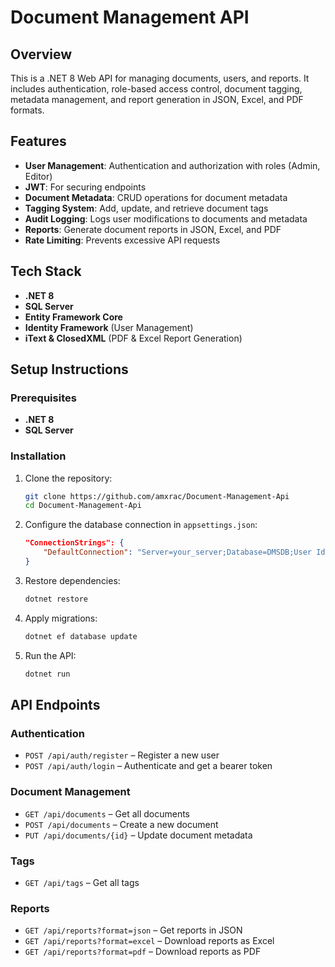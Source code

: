 # Document Management API

## Overview

This is a .NET 8 Web API for managing documents, users, and reports. It includes authentication, role-based access control, document tagging, metadata management, and report generation in JSON, Excel, and PDF formats.

## Features

- **User Management**: Authentication and authorization with roles (Admin, Editor)
- **JWT**: For securing endpoints
- **Document Metadata**: CRUD operations for document metadata
- **Tagging System**: Add, update, and retrieve document tags
- **Audit Logging**: Logs user modifications to documents and metadata
- **Reports**: Generate document reports in JSON, Excel, and PDF
- **Rate Limiting**: Prevents excessive API requests


## Tech Stack

- **.NET 8**
- **SQL Server**
- **Entity Framework Core**
- **Identity Framework** (User Management)
- **iText & ClosedXML** (PDF & Excel Report Generation)

## Setup Instructions

### Prerequisites

- **.NET 8**
- **SQL Server**

### Installation

1. Clone the repository:
    
    ```sh
    git clone https://github.com/amxrac/Document-Management-Api
    cd Document-Management-Api
    ```
    
2. Configure the database connection in `appsettings.json`:
    
    ```json
    "ConnectionStrings": {
        "DefaultConnection": "Server=your_server;Database=DMSDB;User Id=your_user;Password=your_password;"
    }
    ```
    
3. Restore dependencies:

    ```sh
    dotnet restore
    ```

4. Apply migrations:

    ```sh
    dotnet ef database update
    ```

5. Run the API:

    ```sh
    dotnet run
    ```


## API Endpoints

### Authentication

- `POST /api/auth/register` – Register a new user
- `POST /api/auth/login` – Authenticate and get a bearer token

### Document Management

- `GET /api/documents` – Get all documents
- `POST /api/documents` – Create a new document
- `PUT /api/documents/{id}` – Update document metadata
### Tags

- `GET /api/tags` – Get all tags

### Reports

- `GET /api/reports?format=json` – Get reports in JSON
- `GET /api/reports?format=excel` – Download reports as Excel
- `GET /api/reports?format=pdf` – Download reports as PDF



